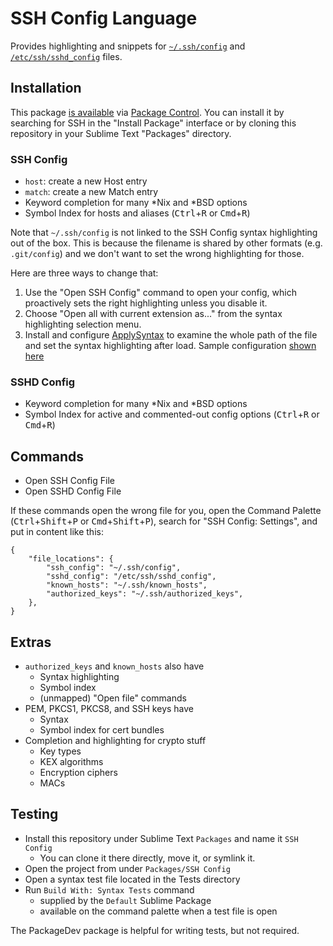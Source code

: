 # SSH Config Language

Provides highlighting and snippets for [`~/.ssh/config`][man-ssh-config] and [`/etc/ssh/sshd_config`][man-sshd-config] files.

## Installation

This package [is available][pkg] via [Package Control][pkg-ctrl]. You can install it by searching for SSH in the "Install Package" interface or by cloning this repository in your Sublime Text "Packages" directory.

### SSH Config

- `host`: create a new Host entry
- `match`: create a new Match entry
- Keyword completion for many \*Nix and \*BSD options
- Symbol Index for hosts and aliases
    (<kbd>Ctrl</kbd>+<kbd>R</kbd> or
     <kbd>Cmd</kbd>+<kbd>R</kbd>)

Note that `~/.ssh/config` is not linked to the SSH Config syntax highlighting
out of the box. This is because the filename is shared by other formats (e.g.
`.git/config`) and we don't want to set the wrong highlighting for those.

Here are three ways to change that:

1. Use the "Open SSH Config" command to open your config, which proactively
    sets the right highlighting unless you disable it.
2. Choose "Open all with current extension as..." from the syntax highlighting
    selection menu.
3. Install and configure [ApplySyntax][] to examine the whole path of the file
    and set the syntax highlighting after load. Sample configuration
    [shown here][applysyntax-config]

### SSHD Config

- Keyword completion for many \*Nix and \*BSD options
- Symbol Index for active and commented-out config options
    (<kbd>Ctrl</kbd>+<kbd>R</kbd> or
     <kbd>Cmd</kbd>+<kbd>R</kbd>)

## Commands

- Open SSH Config File
- Open SSHD Config File

If these commands open the wrong file for you, open the Command Palette
(<kbd>Ctrl</kbd>+<kbd>Shift</kbd>+<kbd>P</kbd> or
 <kbd>Cmd</kbd>+<kbd>Shift</kbd>+<kbd>P</kbd>), search for
 "SSH Config: Settings", and put in content like this:

``` jsonc
{
    "file_locations": {
        "ssh_config": "~/.ssh/config",
        "sshd_config": "/etc/ssh/sshd_config",
        "known_hosts": "~/.ssh/known_hosts",
        "authorized_keys": "~/.ssh/authorized_keys",
    },
}
```

## Extras

- `authorized_keys` and `known_hosts` also have
    + Syntax highlighting
    + Symbol index
    + (unmapped) "Open file" commands
- PEM, PKCS1, PKCS8, and SSH keys have
    + Syntax
    + Symbol index for cert bundles
- Completion and highlighting for crypto stuff
    + Key types
    + KEX algorithms
    + Encryption ciphers
    + MACs

## Testing

- Install this repository under Sublime Text `Packages` and name it `SSH Config`
    + You can clone it there directly, move it, or symlink it.
- Open the project from under `Packages/SSH Config`
- Open a syntax test file located in the Tests directory
- Run `Build With: Syntax Tests` command
    + supplied by the `Default` Sublime Package
    + available on the command palette when a test file is open

The PackageDev package is helpful for writing tests, but not required.


[man-ssh-config]: https://man7.org/linux/man-pages/man5/ssh_config.5.html
[man-sshd-config]: https://man7.org/linux/man-pages/man5/sshd_config.5.html
[pkg]: https://packagecontrol.io/packages/SSH%20Config
[pkg-ctrl]: https://packagecontrol.io
[applysyntax]: https://packagecontrol.io/packages/ApplySyntax
[applysyntax-config]: https://github.com/robballou/sublimetext-sshconfig/issues/8#issuecomment-686492850
